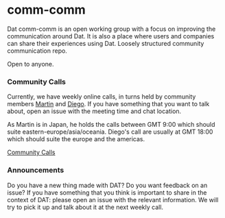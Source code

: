 # comm-comm

Dat comm-comm is an open working group with a focus on improving the communication around Dat. It is also a place where users and companies can share their experiences using Dat. Loosely structured community communication repo.

Open to anyone.

### Community Calls

Currently, we have weekly online calls, in turns held by community members [Martin](https://github.com/martinheidegger) and [Diego](https://github.com/dpaez). If you have something that you want to talk about, open an issue with the meeting time and chat location.

As Martin is in Japan, he holds the calls between GMT 9:00 which should suite eastern-europe/asia/oceania.
Diego's call are usually at GMT 18:00 which should suite the europe and the americas.

[Community Calls](https://github.com/dat-land/comm-comm/issues?q=is%3Aissue+label%3Ameeting)

### Announcements

Do you have a new thing made with DAT? Do you want feedback on an issue? If you have something that you think is important to share in the context of DAT: please open an issue with the relevant information. We will try to pick it up and talk about it at the next weekly call.
